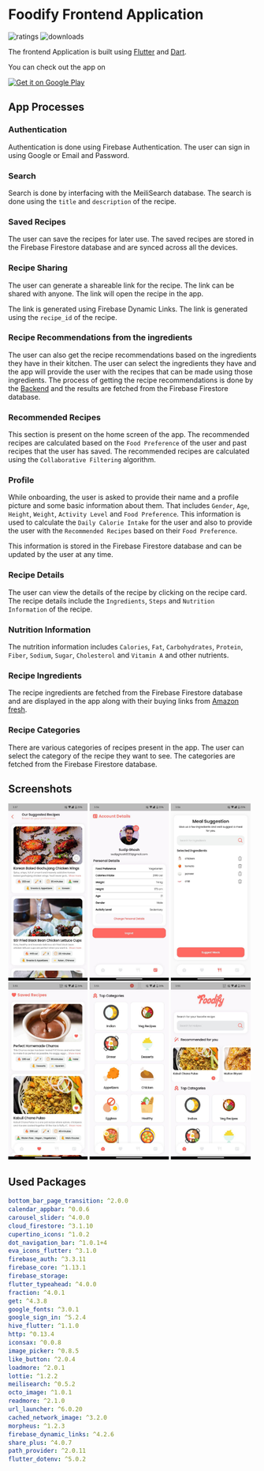 # Foodify Frontend Application

![ratings](https://PlayBadges.pavi2410.me/badge/ratings?id=com.softperks.foodify&pretty&style=for-the-badge) ![downloads](https://PlayBadges.pavi2410.me/badge/downloads?id=com.softperks.foodify&pretty&style=for-the-badge)

The frontend Application is built using [Flutter](https://flutter.dev/) and [Dart](https://dart.dev/).

You can check out the app on

<a href='https://play.google.com/store/apps/details?id=com.softperks.foodify&pcampaignid=pcampaignidMKT-Other-global-all-co-prtnr-py-PartBadge-Mar2515-1'  ><img alt='Get it on Google Play' src='https://play.google.com/intl/en_us/badges/static/images/badges/en_badge_web_generic.png' width=40%/></a>

## App Processes

### Authentication

Authentication is done using Firebase Authentication. The user can sign in using Google or Email and Password.

### Search

Search is done by interfacing with the MeiliSearch database. The search is done using the `title` and `description` of the recipe.

### Saved Recipes

The user can save the recipes for later use. The saved recipes are stored in the Firebase Firestore database and are synced across all the devices.

### Recipe Sharing

The user can generate a shareable link for the recipe. The link can be shared with anyone. The link will open the recipe in the app.

The link is generated using Firebase Dynamic Links. The link is generated using the `recipe_id` of the recipe.

### Recipe Recommendations from the ingredients

The user can also get the recipe recommendations based on the ingredients they have in their kitchen. The user can select the ingredients they have and the app will provide the user with the recipes that can be made using those ingredients.
The process of getting the recipe recommendations is done by the [Backend](https://github.com/imsudip/foodify_recomentation_system) and the results are fetched from the Firebase Firestore database.

### Recommended Recipes

This section is present on the home screen of the app. The recommended recipes are calculated based on the `Food Preference` of the user and past recipes that the user has saved. The recommended recipes are calculated using the `Collaborative Filtering` algorithm.

### Profile

While onboarding, the user is asked to provide their name and a profile picture and some basic information about them. That includes `Gender`, `Age`, `Height`, `Weight`, `Activity Level` and `Food Preference`. This information is used to calculate the `Daily Calorie Intake` for the user and also to provide the user with the `Recommended Recipes` based on their `Food Preference`.

This information is stored in the Firebase Firestore database and can be updated by the user at any time.

### Recipe Details

The user can view the details of the recipe by clicking on the recipe card. The recipe details include the `Ingredients`, `Steps` and `Nutrition Information` of the recipe.

### Nutrition Information

The nutrition information includes `Calories`, `Fat`, `Carbohydrates`, `Protein`, `Fiber`, `Sodium`, `Sugar`, `Cholesterol` and `Vitamin A` and other nutrients.

### Recipe Ingredients

The recipe ingredients are fetched from the Firebase Firestore database and are displayed in the app along with their buying links from [Amazon fresh](https://www.amazon.in/alm/storefront?almBrandId=ctnow).

### Recipe Categories

There are various categories of recipes present in the app. The user can select the category of the recipe they want to see. The categories are fetched from the Firebase Firestore database.

## Screenshots

<img src="https://raw.githubusercontent.com/imsudip/foodify/main/resources/xtra/screenshots/s1.jpg" width=32% /> <img src="https://raw.githubusercontent.com/imsudip/foodify/main/resources/xtra/screenshots/s2.jpg" width=32% /> <img src="https://raw.githubusercontent.com/imsudip/foodify/main/resources/xtra/screenshots/s3.jpg" width=32% /> <img src="https://raw.githubusercontent.com/imsudip/foodify/main/resources/xtra/screenshots/s4.jpg" width=32% /> <img src="https://raw.githubusercontent.com/imsudip/foodify/main/resources/xtra/screenshots/s5.jpg" width=32% /> <img src="https://raw.githubusercontent.com/imsudip/foodify/main/resources/xtra/screenshots/s6.jpg" width=32% />

## Used Packages

```yaml
bottom_bar_page_transition: ^2.0.0
calendar_appbar: ^0.0.6
carousel_slider: ^4.0.0
cloud_firestore: ^3.1.10
cupertino_icons: ^1.0.2
dot_navigation_bar: ^1.0.1+4
eva_icons_flutter: ^3.1.0
firebase_auth: ^3.3.11
firebase_core: ^1.13.1
firebase_storage:
flutter_typeahead: ^4.0.0
fraction: ^4.0.1
get: ^4.3.8
google_fonts: ^3.0.1
google_sign_in: ^5.2.4
hive_flutter: ^1.1.0
http: ^0.13.4
iconsax: ^0.0.8
image_picker: ^0.8.5
like_button: ^2.0.4
loadmore: ^2.0.1
lottie: ^1.2.2
meilisearch: ^0.5.2
octo_image: ^1.0.1
readmore: ^2.1.0
url_launcher: ^6.0.20
cached_network_image: ^3.2.0
morpheus: ^1.2.3
firebase_dynamic_links: ^4.2.6
share_plus: ^4.0.7
path_provider: ^2.0.11
flutter_dotenv: ^5.0.2
```
